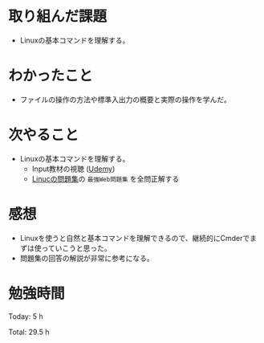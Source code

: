 # 取り組んだ課題
* Linuxの基本コマンドを理解する。

# わかったこと
*  ファイルの操作の方法や標準入出力の概要と実際の操作を学んだ。

# 次やること
* Linuxの基本コマンドを理解する。
  * Input教材の視聴 ([Udemy](https://www.udemy.com/course/unscared_linux/learn/lecture/16858868#content))
  * [Linucの問題集](https://www.udemy.com/course/unscared_linux/learn/lecture/16858868#content)の `最強Web問題集` を全問正解する
  
# 感想
* Linuxを使うと自然と基本コマンドを理解できるので、継続的にCmderでまずは使っていこうと思った。
* 問題集の回答の解説が非常に参考になる。
  
# 勉強時間
Today: 5 h

Total: 29.5 h



